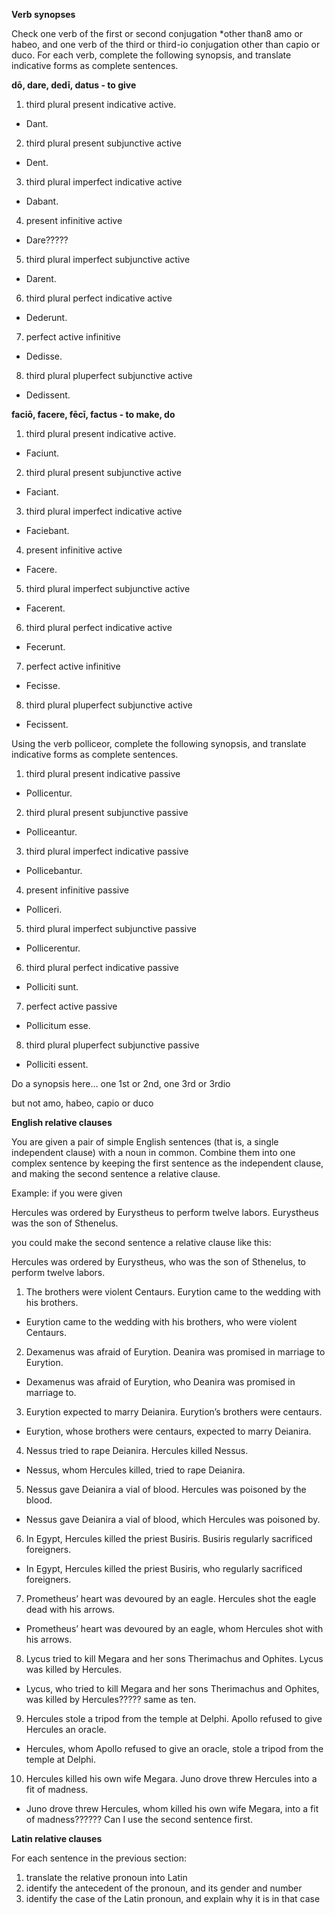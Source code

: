 **Verb synopses**

Check one verb of the first or second conjugation *other than8 amo or habeo, and one verb of the third or third-io conjugation other than capio or duco. For each verb, complete the following synopsis, and translate indicative forms as complete sentences.

**dō, dare, dedī, datus - to give**

1. third plural present indicative active. 
  - Dant.
2. third plural present subjunctive active
  - Dent.
3. third plural imperfect indicative active
  - Dabant.
4. present infinitive active
  - Dare?????
5. third plural imperfect subjunctive active
  - Darent.
6. third plural perfect indicative active
  - Dederunt.
7. perfect active infinitive
  - Dedisse.
8. third plural pluperfect subjunctive active
  - Dedissent.

**faciō, facere, fēcī, factus - to make, do**

1. third plural present indicative active. 
  - Faciunt.
2. third plural present subjunctive active
  - Faciant.
3. third plural imperfect indicative active
  - Faciebant.
4. present infinitive active
  - Facere.
5. third plural imperfect subjunctive active
  - Facerent.
6. third plural perfect indicative active
  - Fecerunt.
7. perfect active infinitive
  - Fecisse.
8. third plural pluperfect subjunctive active
  - Fecissent.

Using the verb polliceor, complete the following synopsis, and translate indicative forms as complete sentences.

1. third plural present indicative passive
  - Pollicentur.
2. third plural present subjunctive passive
  - Polliceantur.
3. third plural imperfect indicative passive
  - Pollicebantur.
4. present infinitive passive
  - Polliceri.
5. third plural imperfect subjunctive passive
  - Pollicerentur.
6. third plural perfect indicative passive
  - Polliciti sunt.
7. perfect active passive
  - Pollicitum esse.
8. third plural pluperfect subjunctive passive
  - Polliciti essent.

Do a synopsis here… one 1st or 2nd, one 3rd or 3rdio

but not amo, habeo, capio or duco

**English relative clauses**

You are given a pair of simple English sentences (that is, a single independent clause) with a noun in common. Combine them into one complex sentence by keeping the first sentence as the independent clause, and making the second sentence a relative clause.

Example: if you were given

Hercules was ordered by Eurystheus to perform twelve labors. Eurystheus was the son of Sthenelus.

you could make the second sentence a relative clause like this:

Hercules was ordered by Eurystheus, who was the son of Sthenelus, to perform twelve labors.

1. The brothers were violent Centaurs. Eurytion came to the wedding with his brothers.
  - Eurytion came to the wedding with his brothers, who were violent Centaurs.
2. Dexamenus was afraid of Eurytion. Deanira was promised in marriage to Eurytion.
  - Dexamenus was afraid of Eurytion, who Deanira was promised in marriage to.
3. Eurytion expected to marry Deianira. Eurytion’s brothers were centaurs.
  - Eurytion, whose brothers were centaurs, expected to marry Deianira.
4. Nessus tried to rape Deianira. Hercules killed Nessus.
  - Nessus, whom Hercules killed, tried to rape Deianira.
5. Nessus gave Deianira a vial of blood. Hercules was poisoned by the blood.
  - Nessus gave Deianira a vial of blood, which Hercules was poisoned by.
6. In Egypt, Hercules killed the priest Busiris. Busiris regularly sacrificed foreigners.
  - In Egypt, Hercules killed the priest Busiris, who regularly sacrificed foreigners.
7. Prometheus’ heart was devoured by an eagle. Hercules shot the eagle dead with his arrows.
  - Prometheus’ heart was devoured by an eagle, whom Hercules shot with his arrows.
8. Lycus tried to kill Megara and her sons Therimachus and Ophites. Lycus was killed by Hercules.
  - Lycus, who tried to kill Megara and her sons Therimachus and Ophites, was killed by Hercules????? same as ten.
9. Hercules stole a tripod from the temple at Delphi. Apollo refused to give Hercules an oracle.
  - Hercules, whom Apollo refused to give an oracle, stole a tripod from the temple at Delphi.
10. Hercules killed his own wife Megara. Juno drove threw Hercules into a fit of madness.
  - Juno drove threw Hercules, whom killed his own wife Megara, into a fit of madness?????? Can I use the second sentence first.

**Latin relative clauses**

For each sentence in the previous section:

1. translate the relative pronoun into Latin
2. identify the antecedent of the pronoun, and its gender and number
3. identify the case of the Latin pronoun, and explain why it is in that case
